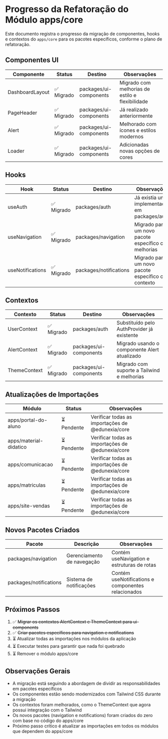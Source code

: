 # Progresso da Refatoração do Módulo apps/core

Este documento registra o progresso da migração de componentes, hooks e contextos do `apps/core` para os pacotes específicos, conforme o plano de refatoração.

## Componentes UI

| Componente | Status | Destino | Observações |
|------------|--------|---------|-------------|
| DashboardLayout | ✅ Migrado | packages/ui-components | Migrado com melhorias de estilo e flexibilidade |
| PageHeader | ✅ Migrado | packages/ui-components | Já realizado anteriormente |
| Alert | ✅ Migrado | packages/ui-components | Melhorado com ícones e estilos modernos |
| Loader | ✅ Migrado | packages/ui-components | Adicionadas novas opções de cores |

## Hooks

| Hook | Status | Destino | Observações |
|------|--------|---------|-------------|
| useAuth | ✅ Migrado | packages/auth | Já existia uma implementação em packages/auth |
| useNavigation | ✅ Migrado | packages/navigation | Migrado para um novo pacote específico com melhorias |
| useNotifications | ✅ Migrado | packages/notifications | Migrado para um novo pacote específico com contexto |

## Contextos

| Contexto | Status | Destino | Observações |
|----------|--------|---------|-------------|
| UserContext | ✅ Migrado | packages/auth | Substituído pelo AuthProvider já existente |
| AlertContext | ✅ Migrado | packages/ui-components | Migrado usando o componente Alert atualizado |
| ThemeContext | ✅ Migrado | packages/ui-components | Migrado com suporte a Tailwind e melhorias |

## Atualizações de Importações

| Módulo | Status | Observações |
|--------|--------|-------------|
| apps/portal-do-aluno | ⏳ Pendente | Verificar todas as importações de @edunexia/core |
| apps/material-didatico | ⏳ Pendente | Verificar todas as importações de @edunexia/core |
| apps/comunicacao | ⏳ Pendente | Verificar todas as importações de @edunexia/core |
| apps/matriculas | ⏳ Pendente | Verificar todas as importações de @edunexia/core |
| apps/site-vendas | ⏳ Pendente | Verificar todas as importações de @edunexia/core |

## Novos Pacotes Criados

| Pacote | Descrição | Observações |
|--------|-----------|-------------|
| packages/navigation | Gerenciamento de navegação | Contém useNavigation e estruturas de rotas |
| packages/notifications | Sistema de notificações | Contém useNotifications e componentes relacionados |

## Próximos Passos

1. ✅ ~~Migrar os contextos AlertContext e ThemeContext para ui-components~~
2. ✅ ~~Criar pacotes específicos para navigation e notifications~~
3. ⏳ Atualizar todas as importações nos módulos da aplicação
4. ⏳ Executar testes para garantir que nada foi quebrado
5. ⏳ Remover o módulo apps/core

## Observações Gerais

- A migração está seguindo a abordagem de dividir as responsabilidades em pacotes específicos
- Os componentes estão sendo modernizados com Tailwind CSS durante a migração
- Os contextos foram melhorados, como o ThemeContext que agora possui integração com o Tailwind
- Os novos pacotes (navigation e notifications) foram criados do zero com base no código do apps/core
- Próximo passo crítico é atualizar as importações em todos os módulos que dependem do apps/core 